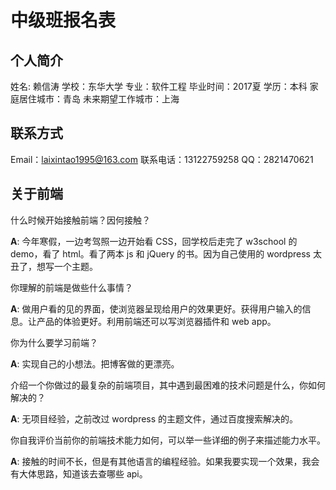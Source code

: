 # 中级班报名表


## 个人简介

姓名: 赖信涛
学校：东华大学
专业：软件工程
毕业时间：2017夏
学历：本科
家庭居住城市：青岛
未来期望工作城市：上海

## 联系方式

Email：laixintao1995@163.com
联系电话：13122759258
QQ：2821470621

## 关于前端

什么时候开始接触前端？因何接触？

**A**: 今年寒假，一边考驾照一边开始看 CSS，回学校后走完了 w3school 的 demo，看了 html。看了两本 js 和 jQuery 的书。因为自己使用的 wordpress 太丑了，想写一个主题。

你理解的前端是做些什么事情？

**A**: 做用户看的见的界面，使浏览器呈现给用户的效果更好。获得用户输入的信息。让产品的体验更好。利用前端还可以写浏览器插件和 web app。

你为什么要学习前端？

**A**: 实现自己的小想法。把博客做的更漂亮。

介绍一个你做过的最复杂的前端项目，其中遇到最困难的技术问题是什么，你如何解决的？

**A**: 无项目经验，之前改过 wordpress 的主题文件，通过百度搜索解决的。

你自我评价当前你的前端技术能力如何，可以举一些详细的例子来描述能力水平。

**A**: 接触的时间不长，但是有其他语言的编程经验。如果我要实现一个效果，我会有大体思路，知道该去查哪些 api。
